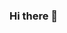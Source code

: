 ### Hi there 👋

<!--
**ArhamYT/ArhamYT** is a ✨ _special_ ✨ repository because its `README.md` (this file) appears on your GitHub profile.

Here are some ideas to get you started:

# 🔭 I’m currently working on

(Discord Bot)[https://top.gg/bot/765883439689498624]
# 🌱 I’m currently learning

Java Coding
# 📫 How to reach me:

[<img align="left" alt="codeSTACKr | YouTube" width="22px" src="https://cdn.jsdelivr.net/npm/simple-icons@v3/icons/youtube.svg" />][youtube]


[youtube]: https://youtube.com/ArhamSanooj

